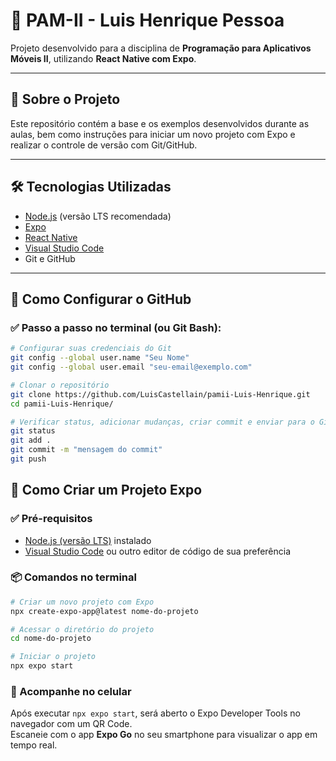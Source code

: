 # 📱 PAM-II - Luis Henrique Pessoa

Projeto desenvolvido para a disciplina de **Programação para Aplicativos Móveis II**, utilizando **React Native com Expo**.

---

## 🧠 Sobre o Projeto

Este repositório contém a base e os exemplos desenvolvidos durante as aulas, bem como instruções para iniciar um novo projeto com Expo e realizar o controle de versão com Git/GitHub.

---

## 🛠️ Tecnologias Utilizadas

- [Node.js](https://nodejs.org/) (versão LTS recomendada)
- [Expo](https://expo.dev/)
- [React Native](https://reactnative.dev/)
- [Visual Studio Code](https://code.visualstudio.com/)
- Git e GitHub

---

## 🚀 Como Configurar o GitHub

### ✅ Passo a passo no terminal (ou Git Bash):

```bash
# Configurar suas credenciais do Git
git config --global user.name "Seu Nome"
git config --global user.email "seu-email@exemplo.com"

# Clonar o repositório
git clone https://github.com/LuisCastellain/pamii-Luis-Henrique.git
cd pamii-Luis-Henrique/

# Verificar status, adicionar mudanças, criar commit e enviar para o GitHub
git status
git add .
git commit -m "mensagem do commit"
git push
```

## 🚀 Como Criar um Projeto Expo

### ✅ Pré-requisitos

- [Node.js (versão LTS)](https://nodejs.org/pt) instalado
- [Visual Studio Code](https://code.visualstudio.com/) ou outro editor de código de sua preferência

### 📦 Comandos no terminal

```bash
# Criar um novo projeto com Expo
npx create-expo-app@latest nome-do-projeto

# Acessar o diretório do projeto
cd nome-do-projeto

# Iniciar o projeto
npx expo start
```

### 📱 Acompanhe no celular

Após executar `npx expo start`, será aberto o Expo Developer Tools no navegador com um QR Code.  
Escaneie com o app **Expo Go** no seu smartphone para visualizar o app em tempo real.

